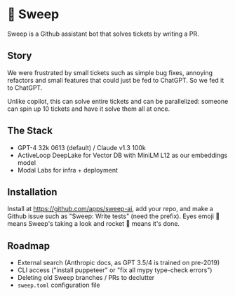 # :broom: Sweep

Sweep is a Github assistant bot that solves tickets by writing a PR.

## Story

We were frustrated by small tickets such as simple bug fixes, annoying refactors and small features that could just be fed to ChatGPT. So we fed it to ChatGPT.

Unlike copilot, this can solve entire tickets and can be parallelized: someone can spin up 10 tickets and have it solve them all at once. 

## The Stack
- GPT-4 32k 0613 (default) / Claude v1.3 100k
- ActiveLoop DeepLake for Vector DB with MiniLM L12 as our embeddings model
- Modal Labs for infra + deployment

## Installation
Install at https://github.com/apps/sweep-ai, add your repo, and make a Github issue such as "Sweep: Write tests" (need the prefix). Eyes emoji 👀 means Sweep's taking a look and rocket 🚀 means it's done. 

## Roadmap
* External search (Anthropic docs, as GPT 3.5/4 is trained on pre-2019)
* CLI access ("install puppeteer" or "fix all mypy type-check errors")
* Deleting old Sweep branches / PRs to declutter
* `sweep.toml` configuration file
